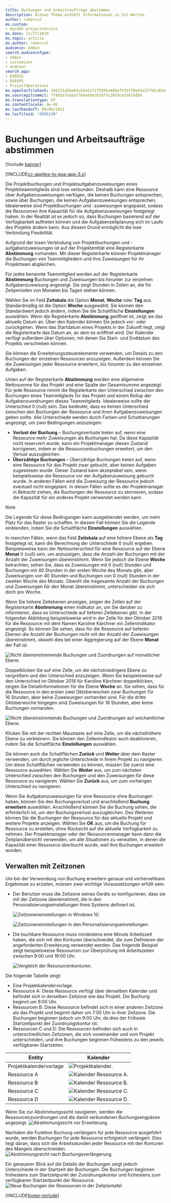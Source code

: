 ```yaml
---
title: Buchungen und Arbeitsaufträge abstimmen
description: Dieses Thema enthält Informationen zu Ist-Werten.
author: ruhercul
ms.custom:
- dyn365-projectservice
ms.date: 11/27/2019
ms.topic: article
ms.author: ruhercul
audience: Admin
search.audienceType:
- admin
- customizer
- enduser
search.app:
- D365CE
- D365PS
- ProjectOperations
ms.openlocfilehash: 264271a5be63cb2e51f175595a48bef5fbff0a42a37795c85dd5b4725deec35e
ms.sourcegitcommit: 7f8d1e7a16af769adb43d1877c28fdce53975db8
ms.translationtype: HT
ms.contentlocale: de-DE
ms.lasthandoff: 08/06/2021
ms.locfileid: "6995130"
---
```

# <a name="reconcile-bookings-and-assignments"></a>Buchungen und Arbeitsaufträge abstimmen

[!include [banner](../includes/psa-now-project-operations.md)]

[!INCLUDE[cc-applies-to-psa-app-3.x](../includes/cc-applies-to-psa-app-3x.md)]

Die Projektbuchungen und Projektaufgabenzuweisungen eines Projektteammitglieds sind lose verbunden. Deshalb kann eine Ressource über Aufgabenzuweisungen verfügen, die keinen Buchungen entsprechen, sowie über Buchungen, die keinen Aufgabenzuweisungen entsprechen. Idealerweise sind Projektbuchungen und -zuweisungen angepasst, sodass die Ressourcen ihre Kapazität für die Aufgabenzuweisungen festgelegt haben. In der Realität ist es jedoch so, dass Buchungen basierend auf der Verfügbarkeit auftreten können und die Aufgabenzeitplanung sich im Laufe des Projekts ändern kann. Aus diesem Grund ermöglicht die lose Verbindung Flexibilität.

Aufgrund der losen Verbindung von Projektbuchungen und -aufgabenzuweisungen ist auf der Projektentität eine Registerkarte **Abstimmung** vorhanden. Mit dieser Registerkarte können Projektmanager die Buchungen von Teammitgliedern und ihre Zuweisungen für ihr Projektteam abgleichen.

Für jedes benannte Teammitglied werden auf der Registerkarte **Abstimmung** Buchungen und Zuweisungen bis hinunter zur einzelnen Aufgabenzuweisung angezeigt. Sie zeigt Stunden in Zellen an, die für Zeitperioden von Monaten bis Tagen stehen können.

Wählen Sie im Feld **Zeitskala** die Option **Monat**, **Woche** oder **Tag** aus. Standardmäßig ist die Option **Woche** ausgewählt. Sie können den Standardwert jedoch ändern, indem Sie die Schaltfläche **Einstellungen** auswählen. Wenn die Registerkarte **Abstimmung** geöffnet ist, zeigt sie das aktuelle Datum an. Über den Kalender können Sie jedoch vor- oder zurückgehen. Wenn das Startdatum eines Projekts in der Zukunft liegt, zeigt die Registerkarte das Datum an, an dem es eröffnet wird. Der Kalender verfügt außerdem über Optionen, mit denen Sie Start- und Enddatum des Projekts verschieben können.

Sie können die Erweiterungssteuerelemente verwenden, um Details zu den Buchungen der einzelnen Ressourcen anzuzeigen. Außerdem können Sie die Zuweisungen jeder Ressource erweitern, bis hinunter zu den einzelnen Aufgaben.

Unten auf der Registerkarte **Abstimmung** werden eine allgemeine Nettosumme für das Projekt und eine Spalte der Gesamtsumme angezeigt. Für jede Ressource nimmt die Registerkarte den Unterschied zwischen den Buchungen eines Teammitglieds für das Projekt und einem Rollup der Aufgabenzuordnungen dieses Teammitglieds. Idealerweise sollte der Unterschied 0 (null) sein. Das bedeutet, dass es keinen Unterschied zwischen den Buchungen der Ressource und ihren Aufgabenzuweisungen geben sollte. Alle Unterschiede werden durch Farben und Schattierungen angezeigt, um zwei Bedingungen anzuzeigen:

- **Verlust der Buchung** – Buchungsverluste treten auf, wenn eine Ressource mehr Zuweisungen als Buchungen hat. Da diese Kapazität nicht reserviert wurde, kann ein Projektmanager diesen Zustand korrigieren, indem er die Ressourcenbuchungen erweitert, um den Verlust auszugleichen.
- **Überzählige Buchungen** – Überzählige Buchungen treten auf, wenn eine Ressource für das Projekt zwar gebucht, aber keinen Aufgaben zugewiesen wurde. Dieser Zustand kann akzeptabel sein, wenn beispielsweise die Ressource vor der Aufgabenzuweisung gebucht wurde. In anderen Fällen wird die Zuweisung der Ressource jedoch eventuell nicht eingeplant. In diesen Fällen sollte es der Projektmanager in Betracht ziehen, die Buchungen der Ressource zu stornieren, sodass die Kapazität für ein anderes Projekt verwendet werden kann.

> [!NOTE]
> Die Legende für diese Bedingungen kann ausgeblendet werden, um mehr Platz für das Raster zu schaffen. In diesem Fall können Sie die Legende einblenden, indem Sie die Schaltfläche **Einstellungen** auswählen.

In manchen Fällen, wenn das Feld **Zeitskala** auf eine höhere Ebene als **Tag** festgelegt ist, kann die Berechnung der Unterschiede 0 (null) ergeben. Beispielsweise kann der Nettounterschied für eine Ressource auf der Ebene **Monat** 0 (null) sein, um anzuzeigen, dass die Anzahl der Buchungen mit der Anzahl der Zuweisungen übereinstimmt. Wenn Sie jedoch die Ebene **Woche** betrachten, sehen Sie, dass es Zuweisungen mit 0 (null) Stunden und Buchungen mit 40 Stunden in der ersten Woche des Monats gibt, aber Zuweisungen von 40 Stunden und Buchungen von 0 (null) Stunden in der zweiten Woche des Monats. Obwohl die insgesamte Anzahl der Buchungen und Zuweisungen für den Monat übereinstimmt, unterscheiden sie sich doch pro Woche.

Wenn Sie höhere Zeitebenen anzeigen, zeigen die Zellen auf der Registerkarte **Abstimmung** einen Indikator an, um Sie darüber zu informieren, dass es Unterschiede auf tieferen Zeitebenen gibt. In der folgenden Abbildung beispielsweise wird in der Zelle für den Oktober 2018 für die Ressource mit dem Namen Karoline Kärchner ein Zellenindikator angezeigt. So können Sie sehen, dass für die Ressource auf tieferen Ebenen die Anzahl der Buchungen nicht mit der Anzahl der Zuweisungen übereinstimmt, obwohl dies bei einer Aggregierung auf der Ebene **Monat** der Fall ist

![Nicht übereinstimmende Buchungen und Zuordnungen auf monatlicher Ebene.](media/reconcile-assignments-01.JPG)

Doppelklicken Sie auf eine Zelle, um die nächstniedrigere Ebene zu vergrößern und den Unterschied anzuzeigen. Wenn Sie beispielsweise auf den Unterschied im Oktober 2018 für Karoline Kärchner doppelklicken, zeigen Sie Detailinformationen für die Ebene **Woche** an. Sie sehen, dass für die Ressource in den ersten zwei Oktoberwochen zwar Buchungen für 16 Stunden, aber keine Zuweisungen vorhanden sind. Für die dritte Oktoberwoche hingegen sind Zuweisungen für 16 Stunden, aber keine Buchungen vorhanden.

![Nicht übereinstimmende Buchungen und Zuordnungen auf wöchentlicher Ebene.](media/reconcile-assignments-02.JPG)

Klicken Sie mit der rechten Maustaste auf eine Zelle, um die nächsthöhere Ebene zu verkleinern. Sie können den Zellenindikator auch deaktivieren, indem Sie die Schaltfläche **Einstellungen** auswählen. 

Sie können auch die Schaltflächen **Zurück** und **Weiter** über dem Raster verwenden, um durch jegliche Unterschiede in Ihrem Projekt zu navigieren. Um diese Schaltflächen verwenden zu können, müssen Sie zuerst eine Ressource auswählen. Wählen Sie **Weiter** aus, um zum nächsten Unterschied zwischen den Buchungen und den Zuweisungen für diese Ressource zu navigieren. Wählen Sie **Zurück** aus, um zum vorherigen Unterschied zu navigieren.

Wenn Sie Aufgabenzuweisungen für eine Ressource ohne Buchungen haben, können Sie den Buchungsverlust und anschließend **Buchung erweitern** auswählen. Anschließend können Sie die Buchung sehen, die erforderlich ist, um den Buchungsverlust auszugleichen. Des Weiteren können Sie die Buchungen der Ressource für das aktuelle Projekt und weitere Projekte anzeigen. Wählen Sie **OK** aus, um die Buchung für Ressource zu erstellen, ohne Rücksicht auf die aktuelle Verfügbarkeit zu nehmen. Der Projektmanager oder der Ressourcenmanager kann dann die Zeitplanübersicht verwenden, um alle Situationen zu verwalten, in denen die Kapazität einer Ressource überbucht wurde, weil ihre Buchungen erweitert wurden.

## <a name="managing-with-time-zones"></a>Verwalten mit Zeitzonen
Um bei der Verwendung von Buchung erweitern genaue und vorhersehbare Ergebnisse zu erzielen, müssen zwei wichtige Voraussetzungen erfüllt sein:  

- Der Benutzer muss die Zeitzone seines Geräts so konfigurieren, dass sie mit der Zeitzone übereinstimmt, die in den Personalisierungseinstellungen Ihres Systems definiert ist.
 
  ![Zeitzoneneinstellungen in Windows 10.](media/reconcile-assignments-03.png)

  ![Zeitzoneneinstellungen in den Personalisierungseinstellungen.](media/reconcile-assignments-04.png)
 
- Die buchbare Ressource muss mindestens eine Minute Arbeitszeit haben, die sich mit den Konturen überschneidet, die zum Definieren der angeforderten Erweiterung verwendet werden. Das folgende Beispiel zeigt beispielsweise Ressourcen zur Überprüfung mit Arbeitszeiten zwischen 9:00 und 19:00 Uhr. 

  ![Vergleich der Ressourcenkonturen.](media/reconcile-assignments-05.png)

Die folgende Tabelle zeigt:

- Eine Projektkalendervorlage.
- Ressource A: Diese Ressource verfügt über denselben Kalender und befindet sich in derselben Zeitzone wie das Projekt. Die Buchung beginnt um 9:00 Uhr.
- Ressourcen B: Diese Ressource befindet sich in einer anderen Zeitzone als das Projekt und beginnt daher um 7:00 Uhr in ihrer Zeitzone. Die Buchungen beginnen jedoch um 9:00 Uhr, da dies der früheste Startzeitpunkt der Zuordnungskontur ist.
- Ressourcen C und D: Die Ressourcen befinden sich auch in unterschiedlichen Zeitzonen, die sich voneinander und vom Projekt unterscheiden, und ihre Buchungen beginnen frühestens zu den jeweils verfügbaren Startzeiten.

|Entity  |Kalender  |
|-|-|
|Projektkalendervorlage   | ![Projektkalender.](media/reconcile-assignments-06.png) |
|Ressource A  | ![Kalender Ressource A.](media/reconcile-assignments-06.png) |
|Ressource B  |  ![Kalender Ressource B.](media/reconcile-assignments-07.png) |
|Ressource C  |  ![Kalender Ressource C.](media/reconcile-assignments-08.png) |
|Ressource D  | ![Kalender Ressource D.](media/reconcile-assignments-09.png)  |
 
Wenn Sie zur Abstimmungssicht navigieren, werden die Ressourcenzuordnungen und die damit verbundenen Buchungsengpässe angezeigt.
 ![Abstimmungssicht vor Erweiterung.](media/reconcile-assignments-10.png)

Nachdem die Funktion Buchung verlängern für jede Ressource ausgeführt wurde, werden Buchungen für jede Ressource erfolgreich verlängert. Dies liegt daran, dass sich die Arbeitsstunden jeder Ressource mit den Konturen des Mangels überschneiden.
 ![Abstimmungssicht nach Buchungsverlängerung.](media/reconcile-assignments-11.png) 

Ein genauerer Blick auf die Details der Buchungen zeigt jedoch Unterschiede in der Startzeit der Buchungen. Die Buchungen beginnen frühestens zum Startzeitpunkt der Zuordnungskontur und frühestens zum verfügbaren Startzeitpunkt der Ressource.
 ![Neue Buchungen der Ressourcen in der Zeitplantafel.](media/reconcile-assignments-12.png)


[!INCLUDE[footer-include](../includes/footer-banner.md)]